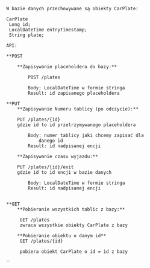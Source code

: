 
    W bazie danych przechowywane są obiekty CarPlate:
   
    CarPlate
     Long id;
     LocalDateTime entryTimestamp;
     String plate;

    API:

    **POST

        **Zapisywanie placeholdera do bazy:**

            POST /plates 
    
            Body: LocalDateTime w formie stringa
            Result: id zapisanego placeholdera

    **PUT
        **Zapisywanie Numeru tablicy (po odczycie):**

        PUT /plates/{id}
        gdzie id to id przetrzymywanego placeholdera
    
            Body: numer tablicy jaki chcemy zapisać dla
                danego id
            Result: id nadpisanej encji
            
        **Zapisywanie czasu wyjazdu:**
        
        PUT /plates/{id}/exit
        gdzie id to id encji w bazie danych
        
            Body: LocalDateTime w formie stringa
            Result: id nadpisanej encji
            
            
    **GET
        **Pobieranie wszystkich tablic z bazy:**
        
         GET /plates
         zwraca wszystkie obiekty CarPlate z bazy
        
        **Pobieranie obiektu o danym id**
         GET /plates/{id}
         
         pobiera obiekt CarPlate o id = id z bazy
 ``